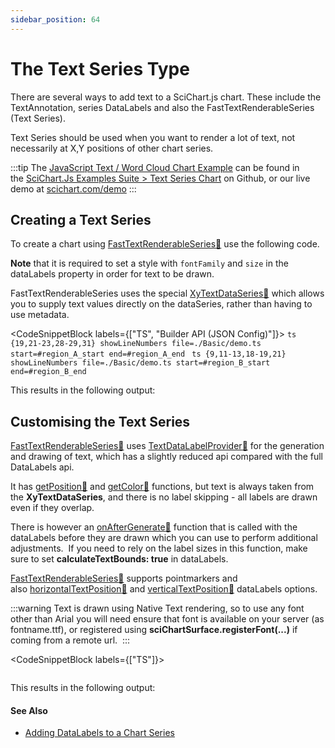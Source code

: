 ```yaml
---
sidebar_position: 64
---
```


# The Text Series Type

There are several ways to add text to a SciChart.js chart. These include the TextAnnotation, series DataLabels and also the FastTextRenderableSeries (Text Series).

Text Series should be used when you want to render a lot of text, not necessarily at X,Y positions of other chart series.

:::tip
The [JavaScript Text / Word Cloud Chart Example](https://www.scichart.com/demo/javascript-text-chart) can be found in the [SciChart.Js Examples Suite > Text Series Chart](https://github.com/ABTSoftware/SciChart.JS.Examples/tree/master/Examples/src/components/Examples/Charts2D/BasicChartTypes/TextSeriesChart) on Github, or our live demo at [scichart.com/demo](https://www.scichart.com/demo/javascript-line-chart)
:::

<ChartFromSciChartDemo 
    src="https://www.scichart.com/demo/iframe/text-chart" 
    title="Text Series Chart"
/>

Creating a Text Series
----------------------

To create a chart using [FastTextRenderableSeries:blue_book:](https://www.scichart.com/documentation/js/current/typedoc/classes/fasttextrenderableseries.html) use the following code. 

**Note** that it is required to set a style with `fontFamily` and `size` in the dataLabels property in order for text to be drawn. 

FastTextRenderableSeries uses the special [XyTextDataSeries:blue_book:](https://www.scichart.com/documentation/js/current/typedoc/classes/xytextdataseries.html) which allows you to supply text values directly on the dataSeries, rather than having to use metadata. 

<CodeSnippetBlock labels={["TS", "Builder API (JSON Config)"]}>
    ```ts {19,21-23,28-29,31} showLineNumbers file=./Basic/demo.ts start=#region_A_start end=#region_A_end
    ```
    ```ts {9,11-13,18-19,21} showLineNumbers file=./Basic/demo.ts start=#region_B_start end=#region_B_end
    ```
</CodeSnippetBlock>

This results in the following output: 

<LiveDocSnippet name="./Basic/demo" />

Customising the Text Series 
----------------------------

[FastTextRenderableSeries:blue_book:](https://www.scichart.com/documentation/js/current/typedoc/classes/fasttextrenderableseries.html) uses [TextDataLabelProvider:blue_book:](https://www.scichart.com/documentation/js/current/typedoc/classes/textdatalabelprovider.html) for the generation and drawing of text, which has a slightly reduced api compared with the full DataLabels api. 

It has [getPosition:blue_book:](https://www.scichart.com/documentation/js/current/typedoc/classes/textdatalabelprovider.html#getposition) and [getColor:blue_book:](https://www.scichart.com/documentation/js/current/typedoc/classes/textdatalabelprovider.html#getcolor) functions, but text is always taken from the **XyTextDataSeries**, and there is no label skipping - all labels are drawn even if they overlap. 

There is however an [onAfterGenerate:blue_book:](https://www.scichart.com/documentation/js/current/typedoc/classes/textdatalabelprovider.html#onaftergenerate) function that is called with the dataLabels before they are drawn which you can use to perform additional adjustments.  If you need to rely on the label sizes in this function, make sure to set **calculateTextBounds: true** in dataLabels.

[FastTextRenderableSeries:blue_book:](https://www.scichart.com/documentation/js/current/typedoc/classes/fasttextrenderableseries.html) supports pointmarkers and also [horizontalTextPosition:blue_book:](https://www.scichart.com/documentation/js/current/typedoc/classes/textdatalabelprovider.html#horizontaltextposition) and [verticalTextPosition:blue_book:](https://www.scichart.com/documentation/js/current/typedoc/classes/textdatalabelprovider.html#verticaltextposition) dataLabels options.

:::warning
Text is drawn using Native Text rendering, so to use any font other than Arial you will need ensure that font is available on your server (as fontname.ttf), or registered using **sciChartSurface.registerFont(...)** if coming from a remote url. 
:::

<CodeSnippetBlock labels={["TS"]}>
```ts {2-5,18,23-24,26,31,39} showLineNumbers file=./Customisation/demo.ts start=#region_A_start end=#region_A_end
```
</CodeSnippetBlock>

This results in the following output:

<LiveDocSnippet name="./Customisation/demo" />

#### See Also

* [Adding DataLabels to a Chart Series](/2d-charts/chart-types/data-point-labels/data-labels-api-overview)